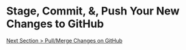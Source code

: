 # Stage, Commit, &, Push Your New Changes to GitHub







[Next Section > Pull/Merge Changes on GitHub](section_11.md "Pull/Merge Changes on GitHub")

